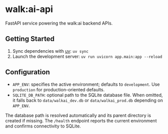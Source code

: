 # walk:ai-api

FastAPI service powering the walk:ai backend APIs.

## Getting Started

1. Sync dependencies with [uv](https://github.com/astral-sh/uv): `uv sync`
2. Launch the development server: `uv run uvicorn app.main:app --reload`

## Configuration

- `APP_ENV`: specifies the active environment; defaults to `development`. Use `production` for production-oriented defaults.
- `SQLITE_DB_PATH`: optional path to the SQLite database file. When omitted, it falls back to `data/walkai_dev.db` or `data/walkai_prod.db` depending on `APP_ENV`.

The database path is resolved automatically and its parent directory is created if missing. The `/health` endpoint reports the current environment and confirms connectivity to SQLite.
